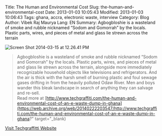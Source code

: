 Title: The Human and Environmental Cost
Slug: the-human-and-environmental-cost
Date: 2013-01-03 10:05:43
Modified: 2013-01-03 10:06:43
Tags: ghana, accra, electronic waste, interview
Category: Blog 
Author: Vibek Raj Maurya 
Lang: EN
Summary: Agbogbloshie is a wasteland of smoke and rubble nicknamed “Sodom and Gomorrah” by the locals. Plastic parts, wires, and pieces of metal and glass lie strewn across the terrain

![Screen Shot 2014-03-15 at 12.26.41 PM](https://res.cloudinary.com/rvibek-com-np/image/upload/v1432022328/Screen_Shot_2015-05-19_at_10.58.01_AM_njojqh.png)

> Agbogbloshie is a wasteland of smoke and rubble nicknamed “Sodom and Gomorrah” by the locals. Plastic parts, wires, and pieces of metal and glass lie strewn across the terrain, alongside more immediately recognizable household objects like televisions and refrigerators. And the air is thick with the harsh smell of burning plastic and foul sewage gases drifting in from the heavily polluted Odaw River. Men and boys wander this bleak landscape in search of anything they can salvage and re-sell.  
>  Read more at [http://www.techgraffiti.com/the-human-and-environmental-cost-of-an-e-waste-dump-in-ghana](https://web.archive.org/web/20140222203547/http://www.techgraffiti.com/the-human-and-environmental-cost-of-an-e-waste-dump-in-ghana?" target="_blank)

[Visit Techgraffitti Website](http://www.techgraffiti.com/the-human-and-environmental-cost-of-an-e-waste-dump-in-ghana)


